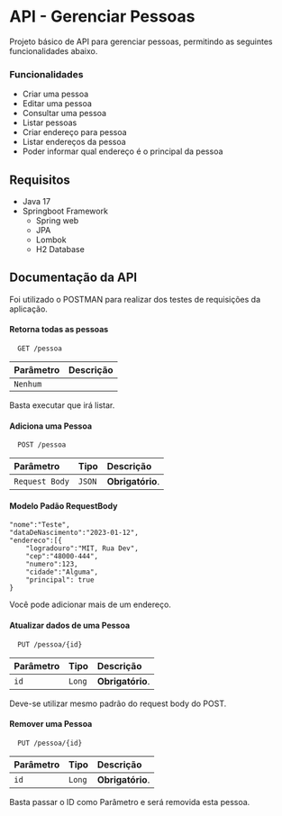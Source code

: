 
# API - Gerenciar Pessoas

Projeto básico de API para gerenciar pessoas, permitindo as seguintes funcionalidades abaixo.


### Funcionalidades

- Criar uma pessoa
- Editar uma pessoa
- Consultar uma pessoa
- Listar pessoas
- Criar endereço para pessoa
- Listar endereços da pessoa
- Poder informar qual endereço é o principal da pessoa  


## Requisitos

- Java 17
- Springboot Framework
    - Spring web
    - JPA
    - Lombok
    - H2 Database
## Documentação da API
Foi utilizado o POSTMAN para realizar dos testes de requisições da aplicação.

#### Retorna todas as pessoas

```http
  GET /pessoa
```

| Parâmetro   | Descrição                           |
| :---------- |:---------------------------------- |
| `Nenhum` | 
Basta executar que irá listar.

#### Adiciona uma Pessoa

```http
  POST /pessoa
```

| Parâmetro   | Tipo       | Descrição                                   |
| :---------- | :--------- | :------------------------------------------ |
| `Request Body`      | `JSON` | **Obrigatório**. |

#### Modelo Padão RequestBody


    
   
    "nome":"Teste",
    "dataDeNascimento":"2023-01-12",
    "endereco":[{
        "logradouro":"MIT, Rua Dev",
        "cep":"48000-444",
        "numero":123,
        "cidade":"Alguma",
        "principal": true
    }


Você pode adicionar mais de um endereço.

#### Atualizar dados de uma Pessoa

```http
  PUT /pessoa/{id}
```

| Parâmetro   | Tipo | Descrição                           |
| :---------- |:----- |:---------------------------------- |
| `id` | `Long`|**Obrigatório**. |

Deve-se utilizar mesmo padrão do request body do POST.

#### Remover uma Pessoa

```http
  PUT /pessoa/{id}
```

| Parâmetro   | Tipo | Descrição                           |
| :---------- |:----- |:---------------------------------- |
| `id` | `Long`|**Obrigatório**. |

Basta passar o ID como Parâmetro e será removida esta pessoa.